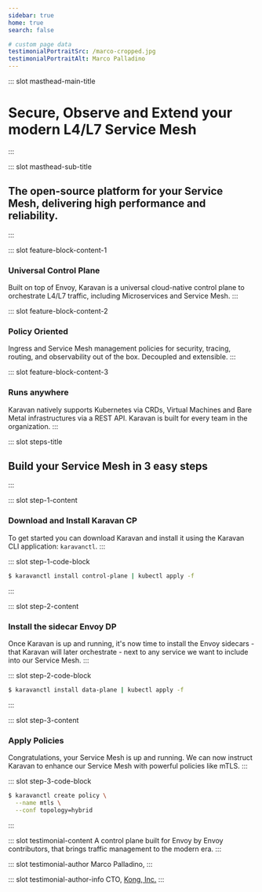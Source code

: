 ```yaml
---
sidebar: true
home: true
search: false

# custom page data
testimonialPortraitSrc: /marco-cropped.jpg
testimonialPortraitAlt: Marco Palladino
---
```


<!-- page masthead -->

::: slot masthead-main-title
# Secure, Observe and Extend your modern L4/L7 Service Mesh
:::

::: slot masthead-sub-title
## The open-source platform for your Service Mesh, delivering high performance and reliability.
:::

<!-- feature blocks -->

::: slot feature-block-content-1
### Universal Control Plane
Built on top of Envoy, Karavan is a universal cloud-native control plane to
orchestrate L4/L7 traffic, including Microservices and Service Mesh.
:::

::: slot feature-block-content-2
### Policy Oriented
Ingress and Service Mesh management policies for security, tracing, 
routing, and observability out of the box. Decoupled and extensible.
:::

::: slot feature-block-content-3
### Runs anywhere
Karavan natively supports Kubernetes via CRDs, Virtual Machines and Bare Metal 
infrastructures via a REST API. Karavan is built for every team in the organization.
:::

<!-- steps -->

::: slot steps-title
## Build your Service Mesh in 3 easy steps
:::

::: slot step-1-content
### Download and Install Karavan CP
To get started you can download Karavan and install it using the Karavan CLI application: `karavanctl`.
:::

::: slot step-1-code-block
``` bash
$ karavanctl install control-plane | kubectl apply -f
```
:::

::: slot step-2-content
### Install the sidecar Envoy DP
Once Karavan is up and running, it's now time to install the Envoy sidecars - that Karavan will 
later orchestrate - next to any service we want to include into our Service Mesh.
:::

::: slot step-2-code-block
``` bash
$ karavanctl install data-plane | kubectl apply -f
```
:::

::: slot step-3-content
### Apply Policies
Congratulations, your Service Mesh is up and running. We can now instruct Karavan to enhance our 
Service Mesh with powerful policies like mTLS.
:::

::: slot step-3-code-block
``` bash
$ karavanctl create policy \
  --name mtls \
  --conf topology=hybrid
```
:::


<!-- testimonial -->

::: slot testimonial-content
A control plane built for Envoy by Envoy contributors, that brings traffic management
to the modern era.
:::

::: slot testimonial-author
Marco Palladino,
:::

::: slot testimonial-author-info
CTO, [Kong, Inc.](https://twitter.com/thekonginc)
:::